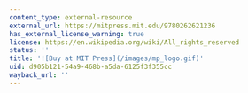 ```yaml
---
content_type: external-resource
external_url: https://mitpress.mit.edu/9780262621236
has_external_license_warning: true
license: https://en.wikipedia.org/wiki/All_rights_reserved
status: ''
title: '![Buy at MIT Press](/images/mp_logo.gif)'
uid: d905b121-54a9-468b-a5da-6125f3f355cc
wayback_url: ''
---
```

